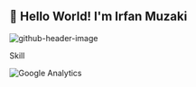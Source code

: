 ## 👋 Hello World! I'm Irfan Muzaki

![github-header-image](https://github.com/user-attachments/assets/308201a9-7510-4f1e-85cc-ef4710a161c4)


Skill

![Google Analytics](https://img.shields.io/badge/Google%20Analytics-E37400?style=for-the-badge&logo=google%20analytics&logoColor=white)
